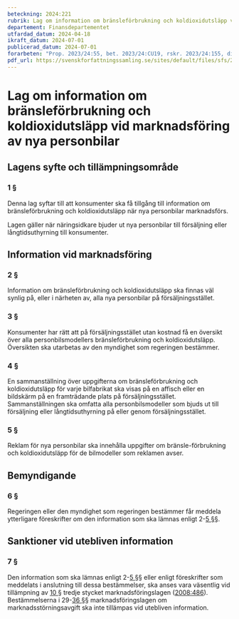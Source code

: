 ```yaml
---
beteckning: 2024:221
rubrik: Lag om information om bränsleförbrukning och koldioxidutsläpp vid marknadsföring av nya personbilar
departement: Finansdepartementet
utfardad_datum: 2024-04-18
ikraft_datum: 2024-07-01
publicerad_datum: 2024-07-01
forarbeten: "Prop. 2023/24:55, bet. 2023/24:CU19, rskr. 2023/24:155, direktiv 1999/94"
pdf_url: https://svenskforfattningssamling.se/sites/default/files/sfs/2024-04/SFS2024-221.pdf
---
```


# Lag om information om bränsleförbrukning och koldioxidutsläpp vid marknadsföring av nya personbilar

## Lagens syfte och tillämpningsområde

### 1 §

Denna lag syftar till att konsumenter ska få tillgång till information om bränsleförbrukning och koldioxidutsläpp när nya personbilar marknadsförs.

Lagen gäller när näringsidkare bjuder ut nya personbilar till försäljning eller långtidsuthyrning till konsumenter.

## Information vid marknadsföring

### 2 §

Information om bränsleförbrukning och koldioxidutsläpp ska finnas väl synlig på, eller i närheten av, alla nya personbilar på försäljningsstället.

### 3 §

Konsumenter har rätt att på försäljningsstället utan kostnad få en översikt över alla personbilsmodellers bränsleförbrukning och koldioxidutsläpp. Översikten ska utarbetas av den myndighet som regeringen bestämmer.

### 4 §

En sammanställning över uppgifterna om bränsleförbrukning och koldioxidutsläpp för varje bilfabrikat ska visas på en affisch eller en bildskärm på en framträdande plats på försäljningsstället. Sammanställningen ska omfatta alla personbilsmodeller som bjuds ut till försäljning eller långtidsuthyrning på eller genom försäljningsstället.

### 5 §

Reklam för nya personbilar ska innehålla uppgifter om bränsle-förbrukning och koldioxidutsläpp för de bilmodeller som reklamen avser.

## Bemyndigande

### 6 §

Regeringen eller den myndighet som regeringen bestämmer får meddela ytterligare föreskrifter om den information som ska lämnas enligt 2-[5 §](#5)§.

## Sanktioner vid utebliven information

### 7 §

Den information som ska lämnas enligt 2-[5 §](#5)§ eller enligt föreskrifter som meddelats i anslutning till dessa bestämmelser, ska anses vara väsentlig vid tillämpning av [10 §](#10) tredje stycket marknadsföringslagen ([2008:486](https://selex.se/eli/sfs/2008/486)). Bestämmelserna i 29-[36 §](#36)§ marknadsföringslagen om marknadsstörningsavgift ska inte tillämpas vid utebliven information.